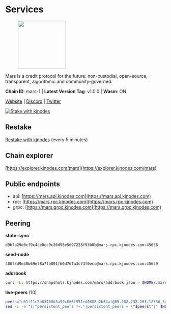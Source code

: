 # Services

<figure><img src="https://raw.githubusercontent.com/kj89/testnet_manuals/main/pingpub/logos/mars.png" width="150" alt=""><figcaption></figcaption></figure>

Mars is a credit protocol for the future: non-custodial,  open-source, transparent, algorithmic and community-governed.

**Chain ID**: mars-1 | **Latest Version Tag**: v1.0.0 | **Wasm**: ON

[Website](https://marsprotocol.io) | [Discord](https://discord.gg/marsprotocol) | [Twitter](https://twitter.com/mars_protocol)

[![Stake with kjnodes](https://i.ibb.co/cr44Q8j/button-stake-with-kjnodes.png)](https://restake.app/mars/marsvaloper1p9t4gr40rnpdwqacxgcqp7ffrfw908nu020g4n)

## Restake

[Restake with kjnodes](https://restake.app/mars/marsvaloper1p9t4gr40rnpdwqacxgcqp7ffrfw908nu020g4n) (every 5 minutes)
## Chain explorer
[https://explorer.kjnodes.com/mars](https://explorer.kjnodes.com/mars)

## Public endpoints

* api: [https://mars.api.kjnodes.com](https://mars.api.kjnodes.com)
* rpc: [https://mars.rpc.kjnodes.com](https://mars.rpc.kjnodes.com)
* grpc: [https://mars.grpc.kjnodes.com](https://mars.grpc.kjnodes.com)

## Peering

**state-sync**

```text
d9bfa29e0cf9c4ce0cc9c26d98e5d97228f93b0b@mars.rpc.kjnodes.com:45656
```

**seed-node**

```text
400f3d9e30b69e78a7fb891f60d76fa3c73f0ecc@mars.rpc.kjnodes.com:45659
```

**addrbook**
```bash
curl -Ls https://snapshots.kjnodes.com/mars/addrbook.json > $HOME/.mars/config/addrbook.json
```

**live-peers** (10)
```bash
peers="e61f11c5b03400d3a99c066f951ed0888a2b64af@65.108.238.103:18556,54d3ac18bcc6a760a859644a0a80077d2618c872@95.217.85.254:15603,b6939330a08264dd09d531f1695e7114e0e7076c@65.108.126.35:33656,d0dbb50a474888b8bed04bf8a23ac6b8bae443ee@5.79.79.80:18095,fe99c2dd7882b457981e6e47efc438d6ab7140c7@38.242.254.180:51656,c46be592341987eae20ac681cb08d2abcc02ab9a@137.74.4.20:2000,d10e5704f3c8e9dd6ef42445e4b88bb57d0a8289@65.108.8.247:18556,be494851610016cff8853796a99c3ad46d8d1b5b@65.108.76.242:36095,be7d56127ef887d095b2f55f09be5fee1969d922@146.59.52.48:18095,d9bfa29e0cf9c4ce0cc9c26d98e5d97228f93b0b@65.109.88.38:45656"
sed -i -e "s|^persistent_peers *=.*|persistent_peers = \"$peers\"|" $HOME/.mars/config/config.toml
```
